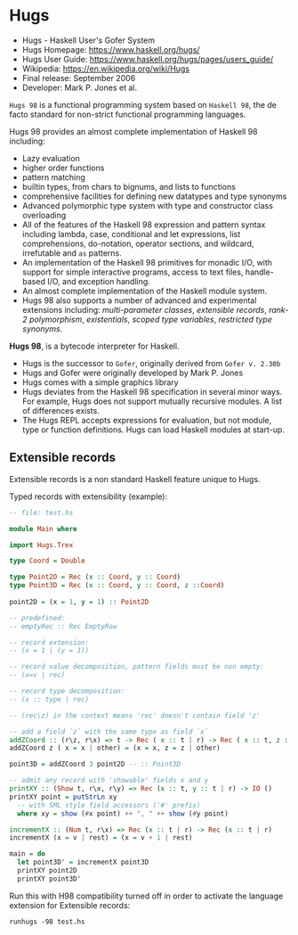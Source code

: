 # Hugs

- Hugs - Haskell User's Gofer System
- Hugs Homepage: https://www.haskell.org/hugs/
- Hugs User Guide: https://www.haskell.org/hugs/pages/users_guide/
- Wikipedia: https://en.wikipedia.org/wiki/Hugs
- Final release: September 2006
- Developer: Mark P. Jones et al.



`Hugs 98` is a functional programming system based on `Haskell 98`, the de facto standard for non-strict functional programming languages.

Hugs 98 provides an almost complete implementation of Haskell 98 including:
* Lazy evaluation
* higher order functions
* pattern matching
* builtin types, from chars to bignums, and lists to functions
* comprehensive facilities for defining new datatypes and type synonyms
* Advanced polymorphic type system with type and constructor class overloading
* All of the features of the Haskell 98 expression and pattern syntax including lambda, case, conditional and let expressions, list comprehensions, do-notation, operator sections, and wildcard, irrefutable and `as` patterns.
* An implementation of the Haskell 98 primitives for monadic I/O, with support for simple interactive programs, access to text files, handle-based I/O, and exception handling.
* An almost complete implementation of the Haskell module system.
* Hugs 98 also supports a number of advanced and experimental extensions including: *multi-parameter classes*, *extensible records*, *rank-2 polymorphism*, *existentials*, *scoped type variables*, *restricted type synonyms*.

**Hugs 98**, is a bytecode interpreter for Haskell.
* Hugs is the successor to `Gofer`, originally derived from `Gofer v. 2.30b`
* Hugs and Gofer were originally developed by Mark P. Jones
* Hugs comes with a simple graphics library
* Hugs deviates from the Haskell 98 specification in several minor ways. For example, Hugs does not support mutually recursive modules. A list of differences exists.
* The Hugs REPL accepts expressions for evaluation, but not module, type or function definitions. Hugs can load Haskell modules at start-up.

## Extensible records

Extensible records is a non standard Haskell feature unique to Hugs.

Typed records with extensibility (example):

```hs
-- file: test.hs

module Main where

import Hugs.Trex

type Coord = Double

type Point2D = Rec (x :: Coord, y :: Coord)
type Point3D = Rec (x :: Coord, y :: Coord, z ::Coord)
 
point2D = (x = 1, y = 1) :: Point2D

-- predefined:
-- emptyRec :: Rec EmptyRow

-- record extension:
-- (x = 1 | (y = 1))

-- record value decomposition, pattern fields must be non empty:
-- (x=v | rec)

-- record type decomposition:
-- (x :: type | rec)

-- (rec\z) in the context means 'rec' doesn't contain field 'z'

-- add a field `z` with the same type as field `x`
addZCoord :: (r\z, r\x) => t -> Rec ( x :: t | r) -> Rec ( x :: t, z :: t | r)
addZCoord z ( x = x | other) = (x = x, z = z | other)

point3D = addZCoord 3 point2D -- :: Point3D

-- admit any record with 'showable' fields x and y
printXY :: (Show t, r\x, r\y) => Rec (x :: t, y :: t | r) -> IO ()
printXY point = putStrLn xy
  -- with SML style field accessors ('#' prefix)
  where xy = show (#x point) ++ ", " ++ show (#y point)

incrementX :: (Num t, r\x) => Rec (x :: t | r) -> Rec (x :: t | r)
incrementX (x = v | rest) = (x = v + 1 | rest)

main = do
  let point3D' = incrementX point3D
  printXY point2D
  printXY point3D'
```

Run this with H98 compatibility turned off in order to activate the language extension for Extensible records:

`runhugs -98 test.hs`

